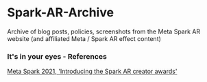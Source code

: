 # Spark-AR-Archive
Archive of blog posts, policies, screenshots from the Meta Spark AR website (and affiliated Meta / Spark AR effect content) <br>
<h3> It's in your eyes - References <br></h3>
<a href="Introducing the Spark AR Creator Awards _ Meta Spark 2.pdf" target="\_blank">Meta Spark 2021, 'Introducing the Spark AR creator awards'</a><br>
